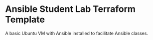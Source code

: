 # Ansible Student Lab Terraform Template

A basic Ubuntu VM with Ansible installed to facilitate Ansible classes.